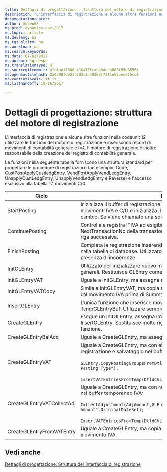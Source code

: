 ```yaml
---
title: Dettagli di progettazione - Struttura del motore di registrazione
description: "L'interfaccia di registrazione e alcune altre funzioni nella codeunit 12 utilizzare le funzioni del motore di registrazione e inseriscono record di movimenti di contabilità generale e IVA. Il motore di registrazione è inoltre responsabile della creazione del registro di contabilità generale."
documentationcenter: 
author: SorenGP
ms.prod: dynamics-nav-2017
ms.topic: article
ms.devlang: na
ms.tgt_pltfrm: na
ms.workload: na
ms.search.keywords: 
ms.date: 07/01/2017
ms.author: sgroespe
ms.translationtype: HT
ms.sourcegitcommit: 4fefaef7380ac10836fcac404eea006f55d8556f
ms.openlocfilehash: 2a0c90fde23b708c3de8365f7211e66bee615cb1
ms.contentlocale: it-it
ms.lasthandoff: 10/16/2017

---
```

# <a name="design-details-posting-engine-structure"></a>Dettagli di progettazione: struttura del motore di registrazione
L'interfaccia di registrazione e alcune altre funzioni nella codeunit 12 utilizzare le funzioni del motore di registrazione e inseriscono record di movimenti di contabilità generale e IVA. Il motore di registrazione è inoltre responsabile della creazione del registro di contabilità generale.  
  
 Le funzioni nella seguente tabella forniscono una struttura standard per progettare le procedure di registrazione (ad esempio, Code, CustPostApplyCustledgEntry, VendPostApplyVendLedgEntry, UnapplyCustLedgEntry, UnapplyVendLedgEntry e Reverse) e l'accesso esclusivo alla tabella 17, movimenti C/G.  
  
|Ciclo|Description|  
|-------------|---------------------------------------|  
|StartPosting|Inizializza il buffer di registrazione TempGLEntryBuf, blocca le tabelle dei movimenti IVA e C/G e inizializza il periodo contabile, il registro C/G e il tasso di cambio. Se viene chiamato una sola volta, NextEntryNo è 0.|  
|ContinuePosting|Controlla e registra l''IVA ad esigibilità differita dell'incremento NextTransactionNo della transazione precedente e prepara la registrazione della riga successiva.|  
|FinishPosting|Completa la registrazione inserendo i movimenti di C/G dal buffer temporaneo nella tabella di database. Utilizzato sempre insieme a StartPosting. Verifica la presenza di incoerenze.|  
|InitGLEntry|Utilizzato per inizializzare nuovo movimento C/G per riga di registrazioni generali. Restituisce GLEntry come parametro.|  
|InitGLEntryVAT|Uguale a InitGLEntry, ma assegna anche contropartita e SummarizeVAT.|  
|InitGLEntryVATCopy|Simile a InitGLEntryVAT, ma copia anche i dati delle categorie di registrazione dal movimento IVA prima di SummarizeVAT.|  
|InsertGLEntry|L'unica funzione che inserisce movimenti C/G nella tabella globale di TempGLEntryBuf. Utilizzare sempre questa funzione per l'inserimento.|  
|CreateGLEntry|Esegue un InitGLEntry, assegna Importo in valuta addiz. ed esegue InsertGLEntry. Sostituisce molte righe di codice a una singola chiamata di funzione.|  
|CreateGLEntryBalAcc|Uguale a CreateGLEntry, ma assegna anche Tipo contropartita e Contropartita.|  
|CreateGLEntryVAT|Uguale a CreateGLEntry, ma con elaborazione addizionale delle categorie di registrazione e salvataggio nel buffer temporaneo IVA:<br /><br /> `GLEntry.CopyPostingGroupsFromDtldCVBuf(DtldCVLedgEntryBuf,GenJnlLine."Gen. Posting Type");`<br /><br /> `InsertVATEntriesFromTemp(DtldCVLedgEntryBuf,GLEntry);`|  
|CreateGLEntryVATCollectAdj|Uguale a CreateGLEntry, ma con raccolta addizionale di rettifiche e salvataggio nel buffer temporaneo IVA:<br /><br /> `CollectAdjustment(AdjAmount,GLEntry.Amount,GLEntry."Additional-Currency Amount",OriginalDateSet);`<br /><br /> `InsertVATEntriesFromTemp(DtldCVLedgEntryBuf,GLEntry);`|  
|CreateGLEntryFromVATEntry|Uguale a CreateGLEntry, ma copia anche le categorie di registrazione dal movimento IVA.|  
  
## <a name="see-also"></a>Vedi anche  
 [Dettagli di progettazione: Struttura dell'interfaccia di registrazione](design-details-posting-interface-structure.md)
